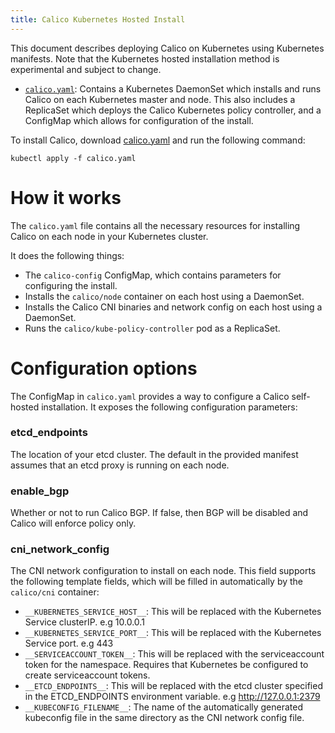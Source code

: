 ```yaml
---
title: Calico Kubernetes Hosted Install
---
```


This document describes deploying Calico on Kubernetes using Kubernetes manifests.  Note that the Kubernetes hosted installation method is experimental and subject to change.

- [`calico.yaml`](calico.yaml): Contains a Kubernetes DaemonSet 
which installs and runs Calico on each Kubernetes master and node. This also includes a ReplicaSet which deploys 
the Calico Kubernetes policy controller, and a ConfigMap which allows for configuration of the install.

To install Calico, download [calico.yaml](calico.yaml) and run the following command:

```shell
kubectl apply -f calico.yaml
```

# How it works

The `calico.yaml` file contains all the necessary resources for installing Calico on each node in your Kubernetes cluster.

It does the following things:

- The `calico-config` ConfigMap, which contains parameters for configuring the install.
- Installs the `calico/node` container on each host using a DaemonSet.
- Installs the Calico CNI binaries and network config on each host using a DaemonSet.
- Runs the `calico/kube-policy-controller` pod as a ReplicaSet.

# Configuration options

The ConfigMap in `calico.yaml` provides a way to configure a Calico self-hosted installation.  It exposes
the following configuration parameters:

### etcd_endpoints

The location of your etcd cluster.  The default in the provided manifest assumes that an etcd proxy is running on each node.

### enable_bgp

Whether or not to run Calico BGP.  If false, then BGP will be disabled and Calico will enforce policy only.

### cni_network_config

The CNI network configuration to install on each node.  This field supports the following template fields, which will
be filled in automatically by the `calico/cni` container:

- `__KUBERNETES_SERVICE_HOST__`: This will be replaced with the Kubernetes Service clusterIP. e.g 10.0.0.1
- `__KUBERNETES_SERVICE_PORT__`: This will be replaced with the Kubernetes Service port. e.g 443
- `__SERVICEACCOUNT_TOKEN__`: This will be replaced with the serviceaccount token for the namespace.  Requires that Kubernetes be configured to create serviceaccount tokens.
- `__ETCD_ENDPOINTS__`: This will be replaced with the etcd cluster specified in the ETCD_ENDPOINTS environment variable. e.g http://127.0.0.1:2379
- `__KUBECONFIG_FILENAME__`: The name of the automatically generated kubeconfig file in the same directory as the CNI network config file.
